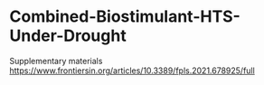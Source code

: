 # Combined-Biostimulant-HTS-Under-Drought
Supplementary materials
https://www.frontiersin.org/articles/10.3389/fpls.2021.678925/full
